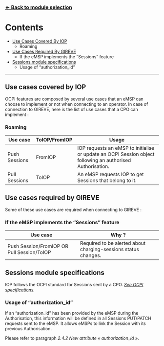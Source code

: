 ### [<- Back to module selection](emsp_edits.md)

# Contents 

* [Use Cases Covered By IOP](#use-cases-covered-by-iop)
  - Roaming
* [Use Cases Required By GIREVE](#use-cases-required-by-gireve)
  - If the eMSP implements the “Sessions” feature
* [Sessions module specifications](#sessions-module-specifications)
  - Usage of “authorization_id”

***


## Use cases covered by IOP 

OCPI features are composed by several use cases that an eMSP can choose to implement or not when connecting to an operator. In case of connection to GIREVE, here is the list of use cases that a CPO can implement :

### Roaming

| Use case | ToIOP/FromIOP | Usage |
| ----------- | ----------- | ----------- |
| Push Sessions | FromIOP | IOP requests an eMSP to initialise or update an OCPI Session object following an authorised Authorisation. |
| Pull Sessions | ToIOP | An eMSP requests IOP to get Sessions that belong to it. |


## Use cases required by GIREVE

Some of these use cases are required when connecting to GIREVE :

### If the eMSP implements the “Sessions” feature

| Use case |  Why ? | 
| ----------- | ----------- |
| Push Session/FromIOP OR Pull Session/ToIOP | Required to be alerted about charging-sessions status changes. | 

## Sessions module specifications

IOP follows the OCPI standard for Sessions sent by a CPO. [*See OCPI specifications*](https://github.com/ocpi/ocpi/blob/release-2.1.1-bugfixes/mod_sessions.md)*.*

### Usage of “authorization_id”

If an “authorization_id” has been provided by the eMSP during the Authorisation, this information will be defined in all Sessions PUT/PATCH requests sent to the eMSP. It allows eMSPs to link the Session with its previous Authorisation.

Please refer to paragraph *2.4.2 New attribute « authorization_id »*.
